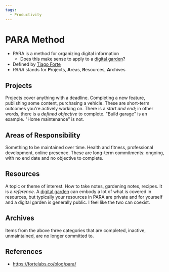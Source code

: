 ```yaml
---
tags:
  - Productivity
---
```


# PARA Method

- PARA is a method for organizing digital information
  - Does this make sense to apply to a
    [digital garden](writing/digital-garden.md)?
- Defined by [Tiago Forte](https://fortelabs.co/)
- _PARA_ stands for **P**rojects, **A**reas, **R**esources, **A**rchives

## Projects

Projects cover anything with a deadline. Completing a new feature, publishing
some content, purchasing a vehicle. These are short-term outcomes you're
actively working on. There is a _start and end_; in other words, there is a
_defined objective_ to complete. "Build garage" is an example. "Home
maintenance" is not.

## Areas of Responsibility

Something to be maintained over time. Health and fitness, professional
development, online presence. These are long-term commitments: ongoing, with no
end date and no objective to complete.

## Resources

A topic or theme of interest. How to take notes, gardening notes, recipes. It is
a _reference_. A [digital garden](writing/digital-garden.md) can embody a lot of
what is covered in resources, but typically your resources in PARA are private
and for yourself and a digital garden is generally public. I feel like the two
can coexist.

## Archives

Items from the above three categories that are completed, inactive,
unmaintained, are no longer committed to.

## References

- https://fortelabs.co/blog/para/
